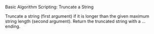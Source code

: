 Basic Algorithm Scripting: Truncate a String



Truncate a string (first argument) if it is longer than the given maximum string length (second argument). Return the truncated string with a ... ending.
